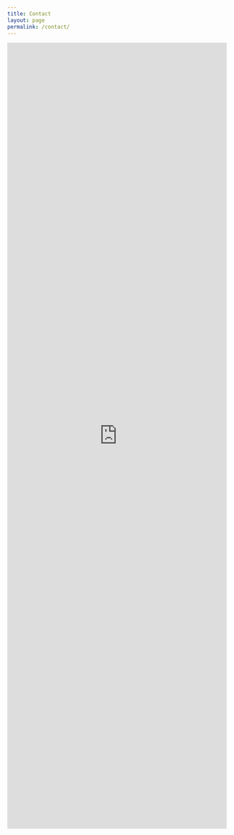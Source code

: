 ```yaml
---
title: Contact
layout: page
permalink: /contact/
---
```


<iframe src="https://us1.list-manage.com/contact-form?u=25fe5fa5ee4114cf347fd278c&form_id=63f47b244a2c2cc94d82f2fd8f6a0f28" title="MialChimp Contact" width="100%" height="1800" style="border:none;">
</iframe>
